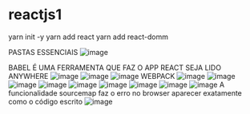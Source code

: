 # reactjs1
 
yarn init -y
yarn add react
yarn add react-domm

PASTAS ESSENCIAIS
![image](https://user-images.githubusercontent.com/59730229/117494622-f357f280-af4a-11eb-8db5-46179a07c3f6.png)

BABEL É UMA FERRAMENTA QUE FAZ O APP REACT SEJA LIDO ANYWHERE
![image](https://user-images.githubusercontent.com/59730229/117495069-8b55dc00-af4b-11eb-871f-02aa35796e34.png)
![image](https://user-images.githubusercontent.com/59730229/117496163-07045880-af4d-11eb-9e4d-9dd2c88acf2e.png)
![image](https://user-images.githubusercontent.com/59730229/117496740-da047580-af4d-11eb-8813-60118466ff32.png)
WEBPACK
![image](https://user-images.githubusercontent.com/59730229/117725757-03c2d400-b1bc-11eb-8be5-92fdab145e55.png)
![image](https://user-images.githubusercontent.com/59730229/117725889-2a810a80-b1bc-11eb-8e8b-09612822d949.png)
![image](https://user-images.githubusercontent.com/59730229/117726881-9c0d8880-b1bd-11eb-9e42-88ce3d3c86b9.png)
![image](https://user-images.githubusercontent.com/59730229/117731196-18a36580-b1c4-11eb-9563-971df22366a1.png)
![image](https://user-images.githubusercontent.com/59730229/117731214-1e00b000-b1c4-11eb-9003-2c9394595215.png)
![image](https://user-images.githubusercontent.com/59730229/117731320-5607f300-b1c4-11eb-8e6d-a2abd8571b1c.png)
![image](https://user-images.githubusercontent.com/59730229/117731494-9bc4bb80-b1c4-11eb-8413-c02e404dfbb1.png)
![image](https://user-images.githubusercontent.com/59730229/117731693-f3632700-b1c4-11eb-96d5-ebc90e79d989.png)
![image](https://user-images.githubusercontent.com/59730229/117732511-6620d200-b1c6-11eb-8d85-bd218e11e67f.png)
A funcionalidade sourcemap faz o erro no browser aparecer exatamente como o código escrito
![image](https://user-images.githubusercontent.com/59730229/117807607-360f1880-b232-11eb-828f-ec37d127235a.png)
